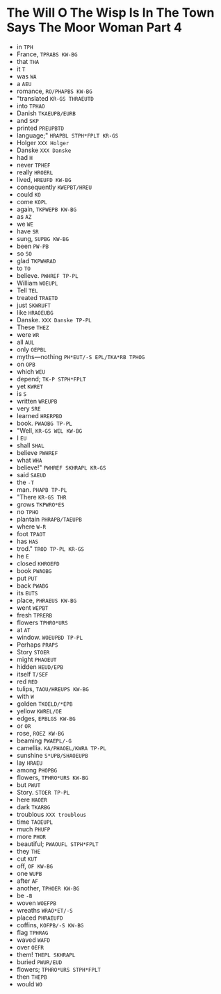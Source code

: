 # The Will O The Wisp Is In The Town Says The Moor Woman Part 4

* in `TPH`
* France, `TPRABS KW-BG`
* that `THA`
* it `T`
* was `WA`
* a `AEU`
* romance, `RO/PHAPBS KW-BG`
* "translated `KR-GS THRAEUTD`
* into `TPHAO`
* Danish `TKAEUPB/EURB`
* and `SKP`
* printed `PREUPBTD`
* language;" `HRAPBL STPH*FPLT KR-GS`
* Holger `XXX Holger`
* Danske `XXX Danske`
* had `H`
* never `TPHEF`
* really `HROERL`
* lived, `HREUFD KW-BG`
* consequently `KWEPBT/HREU`
* could `KO`
* come `KOPL`
* again, `TKPWEPB KW-BG`
* as `AZ`
* we `WE`
* have `SR`
* sung, `SUPBG KW-BG`
* been `PW-PB`
* so `SO`
* glad `TKPWHRAD`
* to `TO`
* believe. `PWHREF TP-PL`
* William `WOEUPL`
* Tell `TEL`
* treated `TRAETD`
* just `SKWRUFT`
* like `HRAOEUBG`
* Danske. `XXX Danske TP-PL`
* These `THEZ`
* were `WR`
* all `AUL`
* only `OEPBL`
* myths—nothing `PH*EUT/-S EPL/TKA*RB TPHOG`
* on `OPB`
* which `WEU`
* depend; `TK-P STPH*FPLT`
* yet `KWRET`
* is `S`
* written `WREUPB`
* very `SRE`
* learned `HRERPBD`
* book. `PWAOBG TP-PL`
* "Well, `KR-GS WEL KW-BG`
* I `EU`
* shall `SHAL`
* believe `PWHREF`
* what `WHA`
* believe!" `PWHREF SKHRAPL KR-GS`
* said `SAEUD`
* the `-T`
* man. `PHAPB TP-PL`
* "There `KR-GS THR`
* grows `TKPWRO*ES`
* no `TPHO`
* plantain `PHRAPB/TAEUPB`
* where `W-R`
* foot `TPAOT`
* has `HAS`
* trod." `TROD TP-PL KR-GS`
* he `E`
* closed `KHROEFD`
* book `PWAOBG`
* put `PUT`
* back `PWABG`
* its `EUTS`
* place, `PHRAEUS KW-BG`
* went `WEPBT`
* fresh `TPRERB`
* flowers `TPHRO*URS`
* at `AT`
* window. `WOEUPBD TP-PL`
* Perhaps `PRAPS`
* Story `STOER`
* might `PHAOEUT`
* hidden `HEUD/EPB`
* itself `T/SEF`
* red `RED`
* tulips, `TAOU/HREUPS KW-BG`
* with `W`
* golden `TKOELD/*EPB`
* yellow `KWREL/OE`
* edges, `EPBLGS KW-BG`
* or `OR`
* rose, `ROEZ KW-BG`
* beaming `PWAEPL/-G`
* camellia. `KA/PHAOEL/KWRA TP-PL`
* sunshine `S*UPB/SHAOEUPB`
* lay `HRAEU`
* among `PHOPBG`
* flowers, `TPHRO*URS KW-BG`
* but `PWUT`
* Story. `STOER TP-PL`
* here `HAOER`
* dark `TKARBG`
* troublous `XXX troublous`
* time `TAOEUPL`
* much `PHUFP`
* more `PHOR`
* beautiful; `PWAOUFL STPH*FPLT`
* they `THE`
* cut `KUT`
* off, `OF KW-BG`
* one `WUPB`
* after `AF`
* another, `TPHOER KW-BG`
* be `-B`
* woven `WOEFPB`
* wreaths `WRAO*ET/-S`
* placed `PHRAEUFD`
* coffins, `KOFPB/-S KW-BG`
* flag `TPHRAG`
* waved `WAFD`
* over `OEFR`
* them! `THEPL SKHRAPL`
* buried `PWUR/EUD`
* flowers; `TPHRO*URS STPH*FPLT`
* then `THEPB`
* would `WO`
